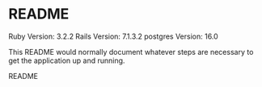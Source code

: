 # README

Ruby Version: 3.2.2
Rails Version: 7.1.3.2
postgres Version: 16.0

This README would normally document whatever steps are necessary to get the
application up and running.

README



